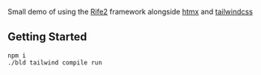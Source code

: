 
Small demo of using the [Rife2](https://rife2.com/) framework alongside [htmx](https://htmx.org/) and [tailwindcss](https://tailwindcss.com/)

## Getting Started

```
npm i
./bld tailwind compile run
```